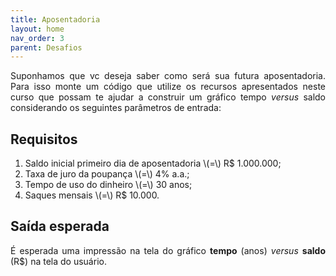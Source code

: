 ```yaml
---
title: Aposentadoria
layout: home
nav_order: 3
parent: Desafios
---
```


<!--Don't delete ths script-->
<script src = "https://polyfill.io/v3/polyfill.min.js?features=es6"></script>
<script id = "MathJax-script" async src="https://cdn.jsdelivr.net/npm/mathjax@3/es5/tex-mml-chtml.js"></script>
<!--Don't delete ths script-->

<p align = "justify">
Suponhamos que vc deseja saber como será sua futura aposentadoria. Para isso monte um código que utilize os recursos apresentados neste curso que possam te ajudar a construir um gráfico tempo <i>versus</i> saldo considerando os seguintes parâmetros de entrada: 
</p>

<h2>Requisitos</h2>
<ol>
  <li>Saldo inicial primeiro dia de aposentadoria \(=\) R$ 1.000.000;</li>
  <li>Taxa de juro da poupança \(=\) 4% a.a.;</li>
  <li>Tempo de uso do dinheiro \(=\) 30 anos;</li>
  <li>Saques mensais \(=\) R$ 10.000.</li>
</ol>

<h2>Saída esperada</h2>

<p align = "justify">
É esperada uma impressão na tela do gráfico <b>tempo</b> (anos) <i>versus</i> <b>saldo</b> (R$) na tela do usuário.
</p>